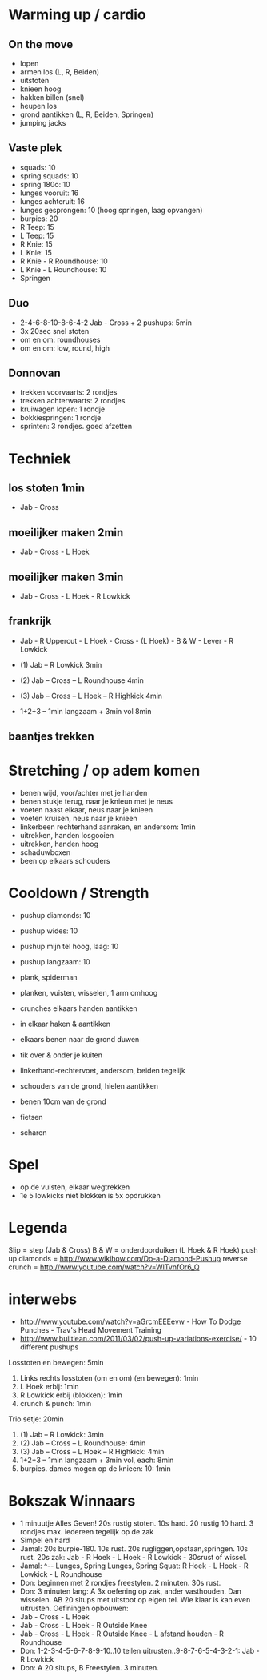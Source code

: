 # Warming up / cardio

## On the move
 - lopen
 - armen los (L, R, Beiden)
 - uitstoten
 - knieen hoog
 - hakken billen (snel)
 - heupen los
 - grond aantikken (L, R, Beiden, Springen)
 - jumping jacks

## Vaste plek
 - squads: 10
 - spring squads: 10
 - spring 180o: 10
 - lunges vooruit: 16
 - lunges achteruit: 16
 - lunges gesprongen: 10 (hoog springen, laag opvangen)
 - burpies: 20
 - R Teep: 15
 - L Teep: 15
 - R Knie: 15
 - L Knie: 15
 - R Knie - R Roundhouse: 10
 - L Knie - L Roundhouse: 10
 - Springen

## Duo
 - 2-4-6-8-10-8-6-4-2 Jab - Cross + 2 pushups: 5min
 - 3x 20sec snel stoten
 - om en om: roundhouses
 - om en om: low, round, high

## Donnovan

 - trekken voorvaarts: 2 rondjes
 - trekken achterwaarts: 2 rondjes
 - kruiwagen lopen: 1 rondje
 - bokkiespringen: 1 rondje
 - sprinten: 3 rondjes. goed afzetten

# Techniek

## los stoten 1min
 - Jab - Cross

## moeilijker maken 2min
 - Jab - Cross - L Hoek

## moeilijker maken 3min
 - Jab - Cross - L Hoek - R Lowkick

## frankrijk

 - Jab - R Uppercut - L Hoek - Cross - (L Hoek) - B & W - Lever - R Lowkick

 - (1) Jab – R Lowkick				3min
 - (2) Jab – Cross – L Roundhouse		4min
 - (3) Jab – Cross – L Hoek – R Highkick		4min
 - 1+2+3 – 1min langzaam + 3min vol		8min

## baantjes trekken

# Stretching / op adem komen

 - benen wijd, voor/achter met je handen
 - benen stukje terug, naar je knieun met je neus
 - voeten naast elkaar, neus naar je knieen
 - voeten kruisen, neus naar je knieen
 - linkerbeen rechterhand aanraken, en andersom: 1min
 - uitrekken, handen losgooien
 - uitrekken, handen hoog
 - schaduwboxen
 - been op elkaars schouders

# Cooldown / Strength

 - pushup diamonds: 10
 - pushup wides: 10
 - pushup mijn tel hoog, laag: 10
 - pushup langzaam: 10
 - plank, spiderman
 - planken, vuisten, wisselen, 1 arm omhoog
 
 - crunches elkaars handen aantikken
 - in elkaar haken & aantikken
 - elkaars benen naar de grond duwen

 - tik over & onder je kuiten
 - linkerhand-rechtervoet, andersom, beiden tegelijk
 - schouders van de grond, hielen aantikken
 - benen 10cm van de grond
 - fietsen
 - scharen

# Spel

 - op de vuisten, elkaar wegtrekken
 - 1e 5 lowkicks niet blokken is 5x opdrukken

# Legenda

Slip             = step (Jab & Cross)
B & W            = onderdoorduiken (L Hoek & R Hoek)
push up diamonds = http://www.wikihow.com/Do-a-Diamond-Pushup
reverse crunch   = http://www.youtube.com/watch?v=WlTvnfOr6_Q

# interwebs

 - http://www.youtube.com/watch?v=aGrcmEEEevw - How To Dodge Punches - Trav's Head Movement Training
 - http://www.builtlean.com/2011/03/02/push-up-variations-exercise/ - 10 different pushups


Losstoten en bewegen: 5min

 1. Links rechts losstoten (om en om) (en bewegen): 1min
 1. L Hoek erbij: 1min
 1. R Lowkick erbij (blokken): 1min
 1. crunch & punch: 1min

Trio setje: 20min

 1. (1) Jab – R Lowkick: 3min
 1. (2) Jab – Cross – L Roundhouse: 4min
 1. (3) Jab – Cross – L Hoek – R Highkick: 4min
 1. 1+2+3 – 1min langzaam + 3min vol, each: 8min
 1. burpies. dames mogen op de knieen: 10: 1min


# Bokszak Winnaars

 - 1 minuutje Alles Geven! 20s rustig stoten. 10s hard. 20 rustig 10 hard. 3 rondjes max. iedereen tegelijk op de zak
 - Simpel en hard
 - Jamal: 20s burpie-180. 10s rust. 20s rugliggen,opstaan,springen. 10s rust. 20s zak: Jab - R Hoek - L Hoek - R Lowkick - 30srust of wissel.
 - Jamal: ^-- Lunges, Spring Lunges, Spring Squat: R Hoek - L Hoek - R Lowkick - L Roundhouse
 - Don: beginnen met 2 rondjes freestylen. 2 minuten. 30s rust.
 - Don: 3 minuten lang: A 3x oefening op zak, ander vasthouden. Dan wisselen. AB 20 situps met uitstoot op eigen tel. Wie klaar is kan even uitrusten. Oefiningen opbouwen:
  - Jab - Cross - L Hoek
  - Jab - Cross - L Hoek - R Outside Knee
  - Jab - Cross - L Hoek - R Outside Knee - L afstand houden - R Roundhouse
 - Don: 1-2-3-4-5-6-7-8-9-10..10 tellen uitrusten..9-8-7-6-5-4-3-2-1: Jab - R Lowkick
 - Don: A 20 situps, B Freestylen. 3 minuten.

